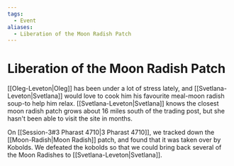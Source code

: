 ```yaml
---
tags:
  - Event
aliases:
  - Liberation of the Moon Radish Patch
---
```

# Liberation of the Moon Radish Patch
[[Oleg-Leveton|Oleg]] has been under a lot of stress lately, and [[Svetlana-Leveton|Svetlana]] would love to cook him his favourite meal-moon radish soup-to help him relax. [[Svetlana-Leveton|Svetlana]] knows the closest moon radish patch grows about 16 miles south of the trading post, but she hasn't been able to visit the site in months.

On [[Session-3#3 Pharast 4710|3 Pharast 4710]], we tracked down the [[Moon-Radish|Moon Radish]] patch, and found that it was taken over by Kobolds. We defeated the kobolds so that we could bring back several of the Moon Radishes to [[Svetlana-Leveton|Svetlana]]. 